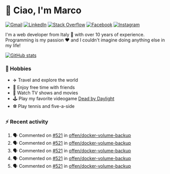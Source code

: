 # 👋 Ciao, I'm Marco

[![Gmail](https://img.shields.io/badge/Gmail-%23BB001B?style=flat-square&logo=gmail&logoColor=white)](mailto:gremo1982@gmail.com)
[![LinkedIn](https://img.shields.io/badge/LinkedIn-%230e76a8?style=flat-square&logo=linkedin)](https://www.linkedin.com/in/marco-polichetti)
[![Stack Overflow](https://img.shields.io/stackexchange/stackoverflow/r/220180?style=flat&logo=stackoverflow&label=Stack%20Overflow&color=%23F47F24)](https://stackoverflow.com/users/220180)
[![Facebook](https://img.shields.io/badge/-Facebook-%234267B2?style=flat-square&logo=facebook&logoColor=white)](https://www.facebook.com/marco.poliketti)
[![Instagram](https://img.shields.io/badge/-Instagram-%23C13584?style=flat-square&logo=instagram&logoColor=white)](https://www.instagram.com/marco.gremo)

I'm a web developer from Italy 🍕 with over 10 years of experience. Programming is my passion ❤️ and I couldn't imagine doing anything else in my life!

[![GitHub stats](https://github-readme-stats.vercel.app/api?username=gremo&show_icons=true&rank_icon=github&theme=transparent)](https://github.com/anuraghazra/github-readme-stats)

### 📅 Hobbies

- ✈️ Travel and explore the world
- 🍻 Enjoy free time with friends
- 🎥 Watch TV shows and movies
- 🕹️ Play my favorite videogame [Dead by Daylight](https://deadbydaylight.com)
- ⚽ Play tennis and five-a-side

### ⚡ Recent activity

<!--START_SECTION:activity-->
1. 🗣 Commented on [#521](https://github.com/offen/docker-volume-backup/issues/521#issuecomment-2586857945) in [offen/docker-volume-backup](https://github.com/offen/docker-volume-backup)
2. 🗣 Commented on [#521](https://github.com/offen/docker-volume-backup/issues/521#issuecomment-2586485509) in [offen/docker-volume-backup](https://github.com/offen/docker-volume-backup)
3. 🗣 Commented on [#521](https://github.com/offen/docker-volume-backup/issues/521#issuecomment-2585259433) in [offen/docker-volume-backup](https://github.com/offen/docker-volume-backup)
4. 🗣 Commented on [#521](https://github.com/offen/docker-volume-backup/issues/521#issuecomment-2585239241) in [offen/docker-volume-backup](https://github.com/offen/docker-volume-backup)
5. 🗣 Commented on [#521](https://github.com/offen/docker-volume-backup/issues/521#issuecomment-2583176962) in [offen/docker-volume-backup](https://github.com/offen/docker-volume-backup)
<!--END_SECTION:activity-->
